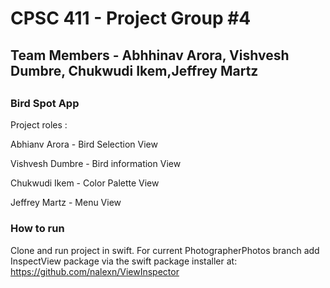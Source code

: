 <h1>CPSC 411 - Project Group #4 </h1>

<h2> Team Members - Abhhinav Arora,	Vishvesh Dumbre, Chukwudi Ikem,Jeffrey Martz <h2>
  
  <h3>  Bird Spot App</h3>
 

Project roles :

Abhianv Arora - Bird Selection View

Vishvesh Dumbre - Bird information View

Chukwudi Ikem - Color Palette View

Jeffrey Martz - Menu View

  <h3> How to run </h3>
  
  Clone and run project in swift.
  For current PhotographerPhotos branch add InspectView package via the swift package installer at: https://github.com/nalexn/ViewInspector


  
